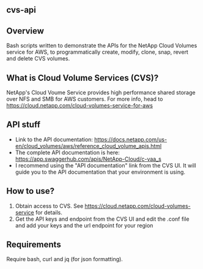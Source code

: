 ## cvs-api

## Overview
Bash scripts written to demonstrate the APIs for the NetApp Cloud Volumes service for AWS, to programmatically create, modify, clone, snap, revert and delete CVS volumes.

## What is Cloud Volume Services (CVS)?
NetApp's Cloud Voume Service provides high performance shared storage over NFS and SMB for AWS customers. For more info, head to https://cloud.netapp.com/cloud-volumes-service-for-aws

## API stuff
* Link to the API documentation:
https://docs.netapp.com/us-en/cloud_volumes/aws/reference_cloud_volume_apis.html
* The complete API documentation is here: https://app.swaggerhub.com/apis/NetApp-Cloud/c-vaa_s
* I recommend using the "API documentation" link from the CVS UI. It will guide you to the API documentation that your environment is using.

## How to use?
1. Obtain access to CVS. See https://cloud.netapp.com/cloud-volumes-service for details.
2. Get the API keys and endpoint from the CVS UI and edit the .conf file and add your keys and the url endpoint for your region

## Requirements
Require bash, curl and jq (for json formatting).
